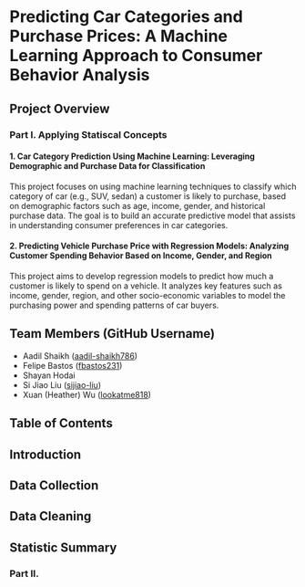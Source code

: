 # Predicting Car Categories and Purchase Prices: A Machine Learning Approach to Consumer Behavior Analysis
## Project Overview
### Part I. Applying Statiscal Concepts
#### 1. Car Category Prediction Using Machine Learning: Leveraging Demographic and Purchase Data for Classification
This project focuses on using machine learning techniques to classify which category of car (e.g., SUV, sedan) a customer is likely to purchase, based on demographic factors such as age, income, gender, and historical purchase data. The goal is to build an accurate predictive model that assists in understanding consumer preferences in car categories.

#### 2. Predicting Vehicle Purchase Price with Regression Models: Analyzing Customer Spending Behavior Based on Income, Gender, and Region
This project aims to develop regression models to predict how much a customer is likely to spend on a vehicle. It analyzes key features such as income, gender, region, and other socio-economic variables to model the purchasing power and spending patterns of car buyers.


## Team Members (GitHub Username)
- Aadil Shaikh ([aadil-shaikh786](https://github.com/aadil-shaikh786))
- Felipe Bastos ([fbastos231](https://github.com/fbastos231))
- Shayan Hodai
- Si Jiao Liu ([sijiao-liu](https://github.com/sijiao-liu))
- Xuan (Heather) Wu ([lookatme818](https://github.com/lookatme818))


## Table of Contents



## Introduction



## Data Collection



## Data Cleaning



## Statistic Summary



### Part II. 
